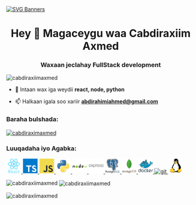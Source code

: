 [![SVG Banners](https://svg-banners.vercel.app/api?type=glitch&text1=Cabdiraxiim🤹&width=800&height=400)](https://github.com/cabdiraxiimaxmed)
<h1 align="center">Hey 👋 Magaceygu waa Cabdiraxiim Axmed</h1>
<h3 align="center">Waxaan jeclahay FullStack development</h3>

<p align="left"> <img src="https://komarev.com/ghpvc/?username=cabdiraxiimaxmed&label=Profile%20views&color=0e75b6&style=flat" alt="cabdiraxiimaxmed" /> </p>

- 💬 Intaan wax iga weydii **react, node, python**

- 📫 Halkaan igala soo xariir **abdirahimiahmed@gmail.com**

<h3 align="left">Baraha bulshada:</h3>
<p align="left">
<a href="https://twitter.com/cabdiraximaxmed" target="blank"><img align="center" src="https://raw.githubusercontent.com/rahuldkjain/github-profile-readme-generator/master/src/images/icons/Social/twitter.svg" alt="cabdiraximaxmed" height="30" width="40" /></a>
</p>

<h3 align="left">Luuqadaha iyo Agabka:</h3>
<p align="left">
    <a href="https://reactjs.org/" target="_blank" rel="noreferrer">
        <img src="https://raw.githubusercontent.com/devicons/devicon/master/icons/react/react-original-wordmark.svg" alt="react" width="40" height="40"/>
    </a>
    <a href="https://www.typescriptlang.org/" target="_blank" rel="noreferrer">
        <img src="https://raw.githubusercontent.com/devicons/devicon/master/icons/typescript/typescript-original.svg" alt="typescript" width="40" height="40"/>
    </a>
    <a href="https://developer.mozilla.org/en-US/docs/Web/JavaScript" target="_blank" rel="noreferrer">
        <img src="https://raw.githubusercontent.com/devicons/devicon/master/icons/javascript/javascript-original.svg" alt="javascript" width="40" height="40"/>
    </a>
    <a href="https://www.python.org" target="_blank" rel="noreferrer">
        <img src="https://raw.githubusercontent.com/devicons/devicon/master/icons/python/python-original.svg" alt="python" width="40" height="40"/>
    </a>
    <a href="https://nodejs.org" target="_blank" rel="noreferrer">
        <img src="https://raw.githubusercontent.com/devicons/devicon/master/icons/nodejs/nodejs-original-wordmark.svg" alt="nodejs" width="40" height="40"/>
    </a>
    <a href="https://expressjs.com" target="_blank" rel="noreferrer">
        <img src="https://raw.githubusercontent.com/devicons/devicon/master/icons/express/express-original-wordmark.svg" alt="express" width="40" height="40"/>
    </a>
    <a href="https://www.postgresql.org" target="_blank" rel="noreferrer">
        <img src="https://raw.githubusercontent.com/devicons/devicon/master/icons/postgresql/postgresql-original-wordmark.svg" alt="postgresql" width="40" height="40"/>
    </a>
    <a href="https://www.mongodb.com/" target="_blank" rel="noreferrer">
        <img src="https://raw.githubusercontent.com/devicons/devicon/master/icons/mongodb/mongodb-original-wordmark.svg" alt="mongodb" width="40" height="40"/>
    </a>
    <a href="https://www.docker.com/" target="_blank" rel="noreferrer">
        <img src="https://raw.githubusercontent.com/devicons/devicon/master/icons/docker/docker-original-wordmark.svg" alt="docker" width="40" height="40"/>
    </a>
    <a href="https://git-scm.com/" target="_blank" rel="noreferrer">
        <img src="https://www.vectorlogo.zone/logos/git-scm/git-scm-icon.svg" alt="git" width="40" height="40"/>
    </a>
    <a href="https://www.linux.org/" target="_blank" rel="noreferrer">
        <img src="https://raw.githubusercontent.com/devicons/devicon/master/icons/linux/linux-original.svg" alt="linux" width="40" height="40"/>
    </a>
</p>

<p><img align="left" src="https://github-readme-stats.vercel.app/api/top-langs?username=cabdiraxiimaxmed&show_icons=true&locale=en&layout=compact" alt="cabdiraxiimaxmed" /></p>

<p>&nbsp;<img align="center" src="https://github-readme-stats.vercel.app/api?username=cabdiraxiimaxmed&show_icons=true&locale=en" alt="cabdiraxiimaxmed" /></p>

<p><img align="center" src="https://github-readme-streak-stats.herokuapp.com/?user=cabdiraxiimaxmed&" alt="cabdiraxiimaxmed" /></p>

